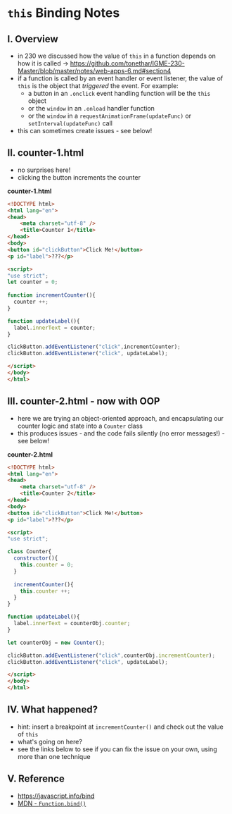 # `this` Binding Notes

## I. Overview
- in 230 we discussed how the value of `this` in a function depends on how it is called -> https://github.com/tonethar/IGME-230-Master/blob/master/notes/web-apps-6.md#section4
- if a function is called by an event handler or event listener, the value of `this` is the object that *triggered* the event. For example:
  - a button in an `.onclick` event handling function will be the `this` object
  - or the `window` in an `.onload` handler function
  - or the `window` in a `requestAnimationFrame(updateFunc)` or `setInterval(updateFunc)` call
- this can sometimes create issues - see below!

## II. counter-1.html

- no surprises here!
- clicking the button increments the counter

**counter-1.html**

```html
<!DOCTYPE html>
<html lang="en">
<head>
	<meta charset="utf-8" />
	<title>Counter 1</title>
</head>
<body>
<button id="clickButton">Click Me!</button>
<p id="label">???</p>

<script>
"use strict";
let counter = 0;
	
function incrementCounter(){
  counter ++;
}

function updateLabel(){
  label.innerText = counter;
}

clickButton.addEventListener("click",incrementCounter);
clickButton.addEventListener("click", updateLabel);

</script>
</body>
</html>
```

## III. counter-2.html - now with OOP

- here we are trying an object-oriented approach, and encapsulating our counter logic and state into a `Counter` class
- this produces issues - and the code fails silently (no error messages!) - see below!

**counter-2.html**

```html
<!DOCTYPE html>
<html lang="en">
<head>
	<meta charset="utf-8" />
	<title>Counter 2</title>
</head>
<body>
<button id="clickButton">Click Me!</button>
<p id="label">???</p>

<script>
"use strict";

class Counter{
  constructor(){
    this.counter = 0;
  }
	
  incrementCounter(){
    this.counter ++;
  }
}

function updateLabel(){
  label.innerText = counterObj.counter;
}

let counterObj = new Counter();

clickButton.addEventListener("click",counterObj.incrementCounter);
clickButton.addEventListener("click", updateLabel);

</script>
</body>
</html>
```

## IV. What happened?

- hint: insert a breakpoint at `incrementCounter()` and check out the value of `this` 
- what's going on here? 
- see the links below to see if you can fix the issue on your own, using more than one technique

## V. Reference
- https://javascript.info/bind
- [MDN - `Function.bind()`](https://developer.mozilla.org/en-US/docs/Web/JavaScript/Reference/Global_objects/Function/bind)

